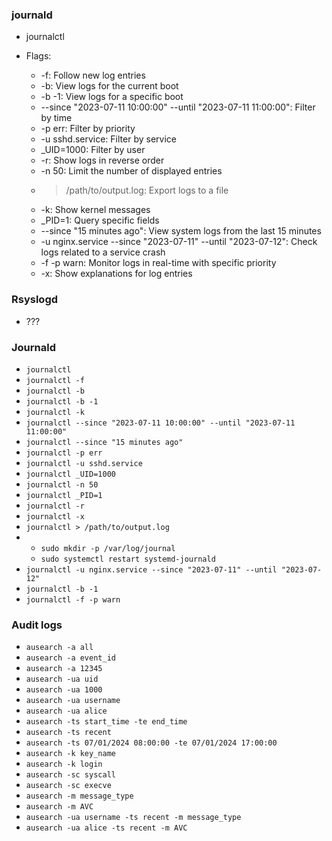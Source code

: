 ### journald
* journalctl

* Flags:
    * -f: Follow new log entries
    * -b: View logs for the current boot
    * -b -1: View logs for a specific boot
    * --since "2023-07-11 10:00:00" --until "2023-07-11 11:00:00": Filter by time
    * -p err: Filter by priority
    * -u sshd.service: Filter by service
    * _UID=1000: Filter by user
    * -r: Show logs in reverse order
    * -n 50: Limit the number of displayed entries
    * > /path/to/output.log: Export logs to a file
    * -k: Show kernel messages
    * _PID=1: Query specific fields
    * --since "15 minutes ago": View system logs from the last 15 minutes
    * -u nginx.service --since "2023-07-11" --until "2023-07-12": Check logs related to a service crash
    * -f -p warn: Monitor logs in real-time with specific priority
    * -x: Show explanations for log entries




### Rsyslogd
* ???

### Journald
* `journalctl`
* `journalctl -f`
* `journalctl -b`
* `journalctl -b -1`
* `journalctl -k`
* `journalctl --since "2023-07-11 10:00:00" --until "2023-07-11 11:00:00"`
* `journalctl --since "15 minutes ago"`
* `journalctl -p err`
* `journalctl -u sshd.service`
* `journalctl _UID=1000`
* `journalctl -n 50`
* `journalctl _PID=1`
* `journalctl -r`
* `journalctl -x`
* `journalctl > /path/to/output.log`
* 
    * `sudo mkdir -p /var/log/journal`
    * `sudo systemctl restart systemd-journald`
* `journalctl -u nginx.service --since "2023-07-11" --until "2023-07-12"`
* `journalctl -b -1`
* `journalctl -f -p warn`


### Audit logs
* `ausearch -a all`
* `ausearch -a event_id`
* `ausearch -a 12345`
* `ausearch -ua uid`
* `ausearch -ua 1000`
* `ausearch -ua username`
* `ausearch -ua alice`
* `ausearch -ts start_time -te end_time`
* `ausearch -ts recent`
* `ausearch -ts 07/01/2024 08:00:00 -te 07/01/2024 17:00:00`
* `ausearch -k key_name`
* `ausearch -k login`
* `ausearch -sc syscall`
* `ausearch -sc execve`
* `ausearch -m message_type`
* `ausearch -m AVC`
* `ausearch -ua username -ts recent -m message_type`
* `ausearch -ua alice -ts recent -m AVC`
